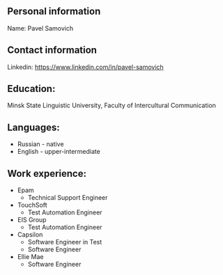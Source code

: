 ## Personal information
Name: Pavel Samovich
## Contact information
Linkedin: https://www.linkedin.com/in/pavel-samovich
## Education: 
Minsk State Linguistic University, Faculty of Intercultural Communication
## Languages: 
* Russian - native
* English - upper-intermediate
## Work experience:
* Epam 
    * Technical Support Engineer
* TouchSoft
    * Test Automation Engineer
* EIS Group
    * Test Automation Engineer
* Capsilon
    * Software Engineer in Test
    * Software Engineer
* Ellie Mae
    * Software Engineer